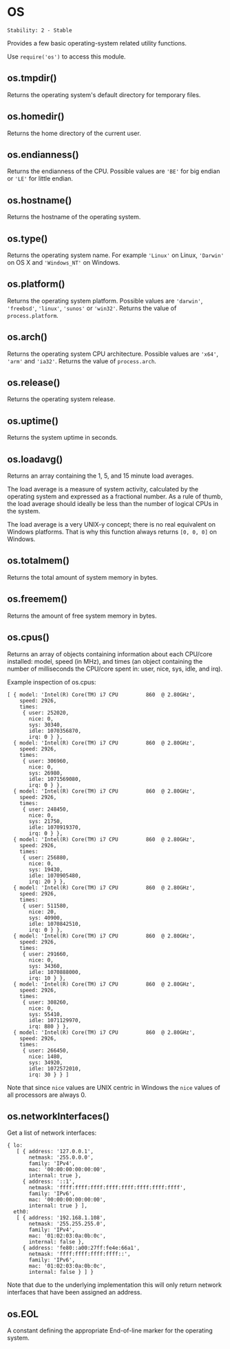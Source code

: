 # OS

    Stability: 2 - Stable

Provides a few basic operating-system related utility functions.

Use `require('os')` to access this module.

## os.tmpdir()

Returns the operating system's default directory for temporary files.

## os.homedir()

Returns the home directory of the current user.

## os.endianness()

Returns the endianness of the CPU. Possible values are `'BE'` for big endian
or `'LE'` for little endian.

## os.hostname()

Returns the hostname of the operating system.

## os.type()

Returns the operating system name. For example `'Linux'` on Linux, `'Darwin'`
on OS X and `'Windows_NT'` on Windows.

## os.platform()

Returns the operating system platform. Possible values are `'darwin'`,
`'freebsd'`, `'linux'`, `'sunos'` or `'win32'`. Returns the value of
`process.platform`.

## os.arch()

Returns the operating system CPU architecture. Possible values are `'x64'`,
`'arm'` and `'ia32'`. Returns the value of `process.arch`.

## os.release()

Returns the operating system release.

## os.uptime()

Returns the system uptime in seconds.

## os.loadavg()

Returns an array containing the 1, 5, and 15 minute load averages.

The load average is a measure of system activity, calculated by the operating
system and expressed as a fractional number.  As a rule of thumb, the load
average should ideally be less than the number of logical CPUs in the system.

The load average is a very UNIX-y concept; there is no real equivalent on
Windows platforms.  That is why this function always returns `[0, 0, 0]` on
Windows.

## os.totalmem()

Returns the total amount of system memory in bytes.

## os.freemem()

Returns the amount of free system memory in bytes.

## os.cpus()

Returns an array of objects containing information about each CPU/core
installed: model, speed (in MHz), and times (an object containing the number of
milliseconds the CPU/core spent in: user, nice, sys, idle, and irq).

Example inspection of os.cpus:

    [ { model: 'Intel(R) Core(TM) i7 CPU         860  @ 2.80GHz',
        speed: 2926,
        times:
         { user: 252020,
           nice: 0,
           sys: 30340,
           idle: 1070356870,
           irq: 0 } },
      { model: 'Intel(R) Core(TM) i7 CPU         860  @ 2.80GHz',
        speed: 2926,
        times:
         { user: 306960,
           nice: 0,
           sys: 26980,
           idle: 1071569080,
           irq: 0 } },
      { model: 'Intel(R) Core(TM) i7 CPU         860  @ 2.80GHz',
        speed: 2926,
        times:
         { user: 248450,
           nice: 0,
           sys: 21750,
           idle: 1070919370,
           irq: 0 } },
      { model: 'Intel(R) Core(TM) i7 CPU         860  @ 2.80GHz',
        speed: 2926,
        times:
         { user: 256880,
           nice: 0,
           sys: 19430,
           idle: 1070905480,
           irq: 20 } },
      { model: 'Intel(R) Core(TM) i7 CPU         860  @ 2.80GHz',
        speed: 2926,
        times:
         { user: 511580,
           nice: 20,
           sys: 40900,
           idle: 1070842510,
           irq: 0 } },
      { model: 'Intel(R) Core(TM) i7 CPU         860  @ 2.80GHz',
        speed: 2926,
        times:
         { user: 291660,
           nice: 0,
           sys: 34360,
           idle: 1070888000,
           irq: 10 } },
      { model: 'Intel(R) Core(TM) i7 CPU         860  @ 2.80GHz',
        speed: 2926,
        times:
         { user: 308260,
           nice: 0,
           sys: 55410,
           idle: 1071129970,
           irq: 880 } },
      { model: 'Intel(R) Core(TM) i7 CPU         860  @ 2.80GHz',
        speed: 2926,
        times:
         { user: 266450,
           nice: 1480,
           sys: 34920,
           idle: 1072572010,
           irq: 30 } } ]

Note that since `nice` values are UNIX centric in Windows the `nice` values of
all processors are always 0.

## os.networkInterfaces()

Get a list of network interfaces:

    { lo:
       [ { address: '127.0.0.1',
           netmask: '255.0.0.0',
           family: 'IPv4',
           mac: '00:00:00:00:00:00',
           internal: true },
         { address: '::1',
           netmask: 'ffff:ffff:ffff:ffff:ffff:ffff:ffff:ffff',
           family: 'IPv6',
           mac: '00:00:00:00:00:00',
           internal: true } ],
      eth0:
       [ { address: '192.168.1.108',
           netmask: '255.255.255.0',
           family: 'IPv4',
           mac: '01:02:03:0a:0b:0c',
           internal: false },
         { address: 'fe80::a00:27ff:fe4e:66a1',
           netmask: 'ffff:ffff:ffff:ffff::',
           family: 'IPv6',
           mac: '01:02:03:0a:0b:0c',
           internal: false } ] }

Note that due to the underlying implementation this will only return network
interfaces that have been assigned an address.

## os.EOL

A constant defining the appropriate End-of-line marker for the operating
system.
